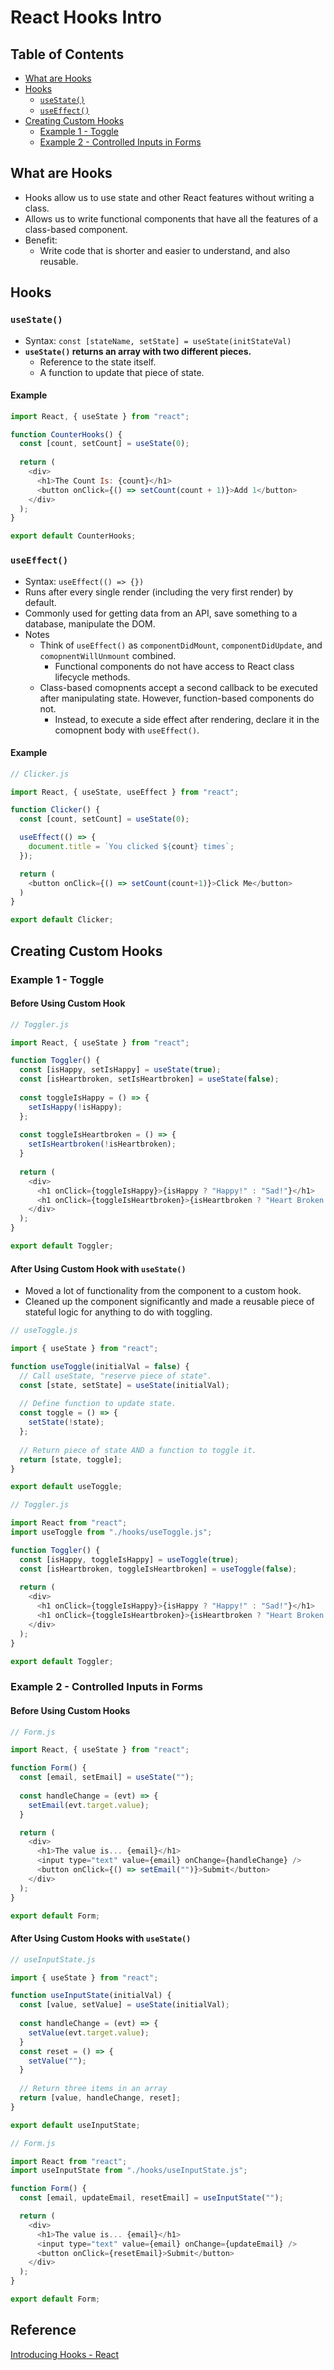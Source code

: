 # React Hooks Intro

## Table of Contents
- [What are Hooks](#what-are-hooks)
- [Hooks](#hooks)
  - [`useState()`](#usestate)
  - [`useEffect()`](#useeffect)
- [Creating Custom Hooks](#creating-custom-hooks)
  - [Example 1 - Toggle](#example-1---toggle)
  - [Example 2 - Controlled Inputs in Forms](#example-2---controlled-inputs-in-forms)

## What are Hooks
- Hooks allow us to use state and other React features without writing a class.
- Allows us to write functional components that have all the features of a class-based component.
- Benefit:
  - Write code that is shorter and easier to understand, and also reusable.

## Hooks
### `useState()`
- Syntax: `const [stateName, setState] = useState(initStateVal)`
- **`useState()` returns an array with two different pieces.**
  - Reference to the state itself.
  - A function to update that piece of state.
#### Example
```js
import React, { useState } from "react";

function CounterHooks() {
  const [count, setCount] = useState(0);
  
  return (
    <div>
      <h1>The Count Is: {count}</h1>
      <button onClick={() => setCount(count + 1)}>Add 1</button>
    </div>
  );
}

export default CounterHooks;
```
### `useEffect()`
- Syntax: `useEffect(() => {})`
- Runs after every single render (including the very first render) by default.
- Commonly used for getting data from an API, save something to a database, manipulate the DOM.
- Notes
  - Think of `useEffect()` as `componentDidMount`, `componentDidUpdate`, and `comopnentWillUnmount` combined.
    - Functional components do not have access to React class lifecycle methods.
  - Class-based comopnents accept a second callback to be executed after manipulating state. However, function-based components do not.
    - Instead, to execute a side effect after rendering, declare it in the comopnent body with `useEffect()`.
#### Example
```js
// Clicker.js

import React, { useState, useEffect } from "react";

function Clicker() {
  const [count, setCount] = useState(0);

  useEffect(() => {
    document.title = `You clicked ${count} times`;
  });

  return (
    <button onClick={() => setCount(count+1)}>Click Me</button>
  )
}

export default Clicker;
```

## Creating Custom Hooks
### Example 1 - Toggle
#### Before Using Custom Hook
```js
// Toggler.js

import React, { useState } from "react";

function Toggler() {
  const [isHappy, setIsHappy] = useState(true);
  const [isHeartbroken, setIsHeartbroken] = useState(false);
  
  const toggleIsHappy = () => {
    setIsHappy(!isHappy);
  };
  
  const toggleIsHeartbroken = () => {
    setIsHeartbroken(!isHeartbroken);
  }
  
  return (
    <div>
      <h1 onClick={toggleIsHappy}>{isHappy ? "Happy!" : "Sad!"}</h1>
      <h1 onClick={toggleIsHeartbroken}>{isHeartbroken ? "Heart Broken!" : "Heart Not Broken!"}</h1>
    </div>
  );
}

export default Toggler;
```
#### After Using Custom Hook with `useState()`
- Moved a lot of functionality from the component to a custom hook.
- Cleaned up the component significantly and made a reusable piece of stateful logic for anything to do with toggling.
```js
// useToggle.js

import { useState } from "react";

function useToggle(initialVal = false) {
  // Call useState, "reserve piece of state".
  const [state, setState] = useState(initialVal);
  
  // Define function to update state.
  const toggle = () => {
    setState(!state);
  };
  
  // Return piece of state AND a function to toggle it.
  return [state, toggle];
}

export default useToggle;
```
```js
// Toggler.js

import React from "react";
import useToggle from "./hooks/useToggle.js";

function Toggler() {
  const [isHappy, toggleIsHappy] = useToggle(true);
  const [isHeartbroken, toggleIsHeartbroken] = useToggle(false);
  
  return (
    <div>
      <h1 onClick={toggleIsHappy}>{isHappy ? "Happy!" : "Sad!"}</h1>
      <h1 onClick={toggleIsHeartbroken}>{isHeartbroken ? "Heart Broken!" : "Heart Not Broken!"}</h1>
    </div>
  );
}

export default Toggler;
```
### Example 2 - Controlled Inputs in Forms
#### Before Using Custom Hooks
```js
// Form.js

import React, { useState } from "react";

function Form() {
  const [email, setEmail] = useState("");
  
  const handleChange = (evt) => {
    setEmail(evt.target.value);
  }

  return (
    <div>
      <h1>The value is... {email}</h1>
      <input type="text" value={email} onChange={handleChange} />
      <button onClick={() => setEmail("")}>Submit</button>
    </div>
  );
}

export default Form;
```
#### After Using Custom Hooks with `useState()` 
```js
// useInputState.js

import { useState } from "react";

function useInputState(initialVal) {
  const [value, setValue] = useState(initialVal);
  
  const handleChange = (evt) => {
    setValue(evt.target.value);
  }
  const reset = () => {
    setValue("");
  }
  
  // Return three items in an array
  return [value, handleChange, reset];
}

export default useInputState;
```
```js
// Form.js

import React from "react";
import useInputState from "./hooks/useInputState.js";

function Form() {
  const [email, updateEmail, resetEmail] = useInputState("");

  return (
    <div>
      <h1>The value is... {email}</h1>
      <input type="text" value={email} onChange={updateEmail} />
      <button onClick={resetEmail}>Submit</button>
    </div>
  );
}

export default Form;
```
## Reference
[Introducing Hooks - React](https://reactjs.org/docs/hooks-intro.html)
